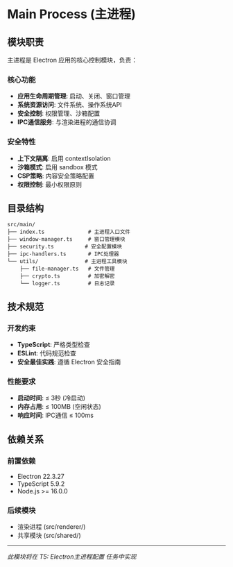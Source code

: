 # Main Process (主进程)

## 模块职责

主进程是 Electron 应用的核心控制模块，负责：

### 核心功能

- **应用生命周期管理**: 启动、关闭、窗口管理
- **系统资源访问**: 文件系统、操作系统API
- **安全控制**: 权限管理、沙箱配置
- **IPC通信服务**: 与渲染进程的通信协调

### 安全特性

- **上下文隔离**: 启用 contextIsolation
- **沙箱模式**: 启用 sandbox 模式
- **CSP策略**: 内容安全策略配置
- **权限控制**: 最小权限原则

## 目录结构

```
src/main/
├── index.ts              # 主进程入口文件
├── window-manager.ts     # 窗口管理模块
├── security.ts          # 安全配置模块
├── ipc-handlers.ts       # IPC处理器
└── utils/               # 主进程工具模块
    ├── file-manager.ts   # 文件管理
    ├── crypto.ts         # 加密解密
    └── logger.ts         # 日志记录
```

## 技术规范

### 开发约束

- **TypeScript**: 严格类型检查
- **ESLint**: 代码规范检查
- **安全最佳实践**: 遵循 Electron 安全指南

### 性能要求

- **启动时间**: ≤ 3秒 (冷启动)
- **内存占用**: ≤ 100MB (空闲状态)
- **响应时间**: IPC通信 ≤ 100ms

## 依赖关系

### 前置依赖

- Electron 22.3.27
- TypeScript 5.9.2
- Node.js >= 16.0.0

### 后续模块

- 渲染进程 (src/renderer/)
- 共享模块 (src/shared/)

---

_此模块将在 T5: Electron主进程配置 任务中实现_
